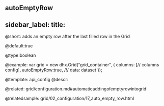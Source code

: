 autoEmptyRow
---
sidebar_label: 
title: 
---          

@short: 
adds an empty row after the last filled row in the Grid


@default:true


@type:boolean

@example: 
var grid = new dhx.Grid("grid_container", {
	columns: [// columns config],
	autoEmptyRow:true,  /*!*/
	data: dataset
});


@template:	api_config
@descr: 

@related:
grid/configuration.md#automaticaddingofemptyrowintogrid

@relatedsample:
grid/02_configuration/17_auto_empty_row.html